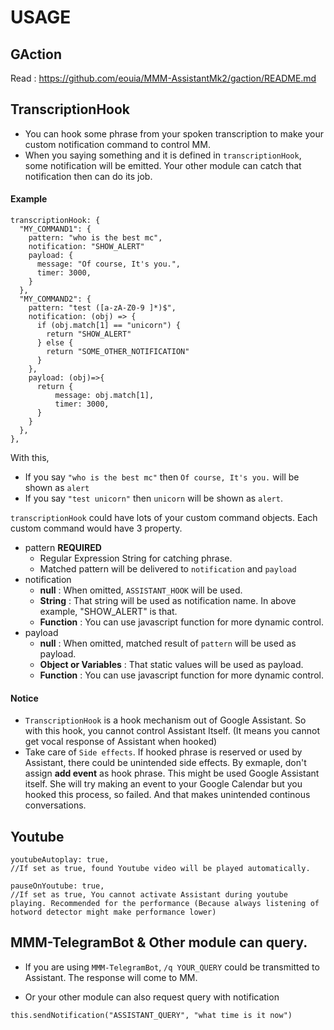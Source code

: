 # USAGE

## GAction
Read :  https://github.com/eouia/MMM-AssistantMk2/gaction/README.md

## TranscriptionHook
- You can hook some phrase from your spoken transcription to make your custom notification command to control MM.
- When you saying something and it is defined in `transcriptionHook`, some notification will be emitted. Your other module can catch that notification then can do its job.

#### Example
```
transcriptionHook: {
  "MY_COMMAND1": {
    pattern: "who is the best mc",
    notification: "SHOW_ALERT"
    payload: {
      message: "Of course, It's you.",
      timer: 3000,
    }
  },
  "MY_COMMAND2": {
    pattern: "test ([a-zA-Z0-9 ]*)$",
    notification: (obj) => {
      if (obj.match[1] == "unicorn") {
        return "SHOW_ALERT"
      } else {
        return "SOME_OTHER_NOTIFICATION"
      }
    },
    payload: (obj)=>{
      return {
          message: obj.match[1],
          timer: 3000,
      }
    }
  },
},
```
With this,
- If you say `"who is the best mc"` then `Of course, It's you.` will be shown as `alert`
- If you say `"test unicorn"` then `unicorn` will be shown as `alert`.

`transcriptionHook` could have lots of your custom command objects. Each custom command would have 3 property.
- pattern **REQUIRED**
  - Regular Expression String for catching phrase.
  - Matched pattern will be delivered to `notification` and `payload`
- notification
  - **null** : When omitted, `ASSISTANT_HOOK` will be used.
  - **String** : That string will be used as notification name. In above example, "SHOW_ALERT" is that.
  - **Function** : You can use javascript function for more dynamic control.
- payload
  - **null** : When omitted, matched result of `pattern` will be used as payload.
  - **Object or Variables** : That static values will be used as payload.
  - **Function** : You can use javascript function for more dynamic control.

#### Notice
- `TranscriptionHook` is a hook mechanism out of Google Assistant. So with this hook, you cannot control Assistant Itself. (It means you cannot get vocal response of Assistant when hooked)
- Take care of `Side effects`. If hooked phrase is reserved or used by Assistant, there could be unintended side effects. By exmaple, don't assign **add event** as hook phrase. This might be used Google Assistant itself. She will try making an event to your Google Calendar but you hooked this process, so failed. And that makes unintended continous conversations.



## Youtube
```
youtubeAutoplay: true,
//If set as true, found Youtube video will be played automatically.

pauseOnYoutube: true,
//If set as true, You cannot activate Assistant during youtube playing. Recommended for the performance (Because always listening of hotword detector might make performance lower)
```


## MMM-TelegramBot & Other module can query.
- If you are using `MMM-TelegramBot`, `/q YOUR_QUERY` could be transmitted to Assistant. The response will come to MM.

- Or your other module can also request query with notification
```
this.sendNotification("ASSISTANT_QUERY", "what time is it now")
```

